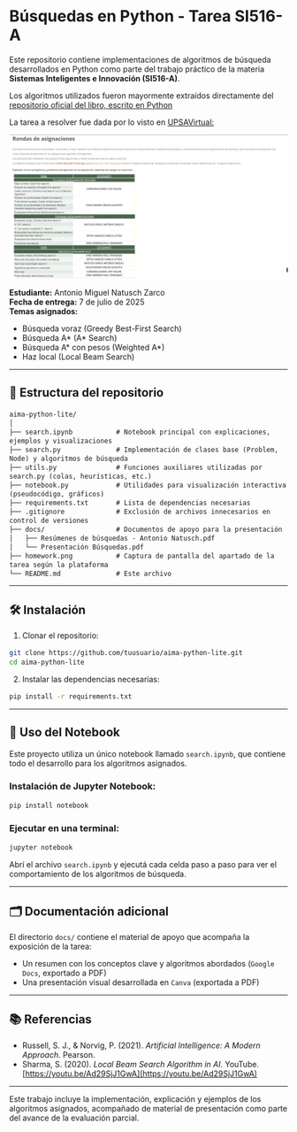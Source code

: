# Búsquedas en Python - Tarea SI516-A

Este repositorio contiene implementaciones de algoritmos de búsqueda desarrollados en Python como parte del trabajo práctico de la materia **Sistemas Inteligentes e Innovación (SI516-A)**.

Los algoritmos utilizados fueron mayormente extraídos directamente del [repositorio oficial del libro, escrito en Python](https://github.com/aimacode/aima-python/)

La tarea a resolver fue dada por lo visto en [UPSAVirtual:](https://virtual.upsa.edu.bo)

![Captura de pantalla de la plataforma, donde se indican los temas y los estudiantes asignados.](./homework.png) 


**Estudiante:** Antonio Miguel Natusch Zarco  
**Fecha de entrega:** 7 de julio de 2025  
**Temas asignados:**  
- Búsqueda voraz (Greedy Best-First Search)  
- Búsqueda A\* (A\* Search)  
- Búsqueda A\* con pesos (Weighted A\*)  
- Haz local (Local Beam Search)

---

## 📁 Estructura del repositorio

```
aima-python-lite/
│
├── search.ipynb           # Notebook principal con explicaciones, ejemplos y visualizaciones
├── search.py              # Implementación de clases base (Problem, Node) y algoritmos de búsqueda
├── utils.py               # Funciones auxiliares utilizadas por search.py (colas, heurísticas, etc.)
├── notebook.py            # Utilidades para visualización interactiva (pseudocódigo, gráficos)
├── requirements.txt       # Lista de dependencias necesarias
├── .gitignore             # Exclusión de archivos innecesarios en control de versiones
├── docs/                  # Documentos de apoyo para la presentación
│   ├── Resúmenes de búsquedas - Antonio Natusch.pdf
│   └── Presentación Búsquedas.pdf
├── homework.png           # Captura de pantalla del apartado de la tarea según la plataforma
└── README.md              # Este archivo
```

---

## 🛠️ Instalación

1. Clonar el repositorio:

```bash
git clone https://github.com/tuusuario/aima-python-lite.git
cd aima-python-lite
```

2. Instalar las dependencias necesarias:

```bash
pip install -r requirements.txt
```

---

## 📓 Uso del Notebook

Este proyecto utiliza un único notebook llamado `search.ipynb`, que contiene todo el desarrollo para los algoritmos asignados.

### Instalación de Jupyter Notebook:

```bash
pip install notebook
```

### Ejecutar en una terminal:

```bash
jupyter notebook
```

Abrí el archivo `search.ipynb` y ejecutá cada celda paso a paso para ver el comportamiento de los algoritmos de búsqueda.

---

## 🗂️ Documentación adicional

El directorio `docs/` contiene el material de apoyo que acompaña la exposición de la tarea:
- Un resumen con los conceptos clave y algoritmos abordados (`Google Docs`, exportado a PDF)
- Una presentación visual desarrollada en `Canva` (exportada a PDF)

---

## 📚 Referencias

- Russell, S. J., & Norvig, P. (2021). *Artificial Intelligence: A Modern Approach*. Pearson.
- Sharma, S. (2020). *Local Beam Search Algorithm in AI.* YouTube. [https://youtu.be/Ad29SjJ1GwA](https://youtu.be/Ad29SjJ1GwA)

---

Este trabajo incluye la implementación, explicación y ejemplos de los algoritmos asignados, acompañado de material de presentación como parte del avance de la evaluación parcial.

